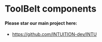 
# ToolBelt components


#### Please star our main project here:
- https://github.com/INTUITION-dev/INTU



